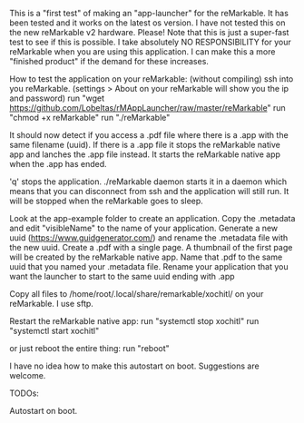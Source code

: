 
This is a "first test" of making an "app-launcher" for the reMarkable.
It has been tested and it works on the latest os version.
I have not tested this on the new reMarkable v2 hardware.
Please! Note that this is just a super-fast test to see if this is possible.
I take absolutely NO RESPONSIBILITY for your reMarkable when you are using this application.
I can make this a more "finished product" if the demand for these increases.


How to test the application on your reMarkable: (without compiling)
ssh into you reMarkable. (settings > About on your reMarkable will show you the ip and password)
run "wget https://github.com/Lobeltas/rMAppLauncher/raw/master/reMarkable"
run "chmod +x reMarkable"
run "./reMarkable"

It should now detect if you access a .pdf file where there is a .app with the same filename (uuid).
If there is a .app file it stops the reMarkable native app and lanches the .app file instead.
It starts the reMarkable native app when the .app has ended.

'q' stops the application.
./reMarkable daemon starts it in a daemon which means that you can disconnect from ssh and the application will still run.
It will be stopped when the reMarkable goes to sleep.


Look at the app-example folder to create an application.
Copy the .metadata and edit "visibleName" to the name of your application.
Generate a new uuid (https://www.guidgenerator.com/) and rename the .metadata file with the new uuid.
Create a .pdf with a single page. A thumbnail of the first page will be created by the reMarkable native app.
Name that .pdf to the same uuid that you named your .metadata file.
Rename your application that you want the launcher to start to the same uuid ending with .app

Copy all files to /home/root/.local/share/remarkable/xochitl/ on your reMarkable.
I use sftp.

Restart the reMarkable native app:
run "systemctl stop xochitl"
run "systemctl start xochitl"

or just reboot the entire thing:
run "reboot"




I have no idea how to make this autostart on boot.
Suggestions are welcome.


TODOs:

Autostart on boot.